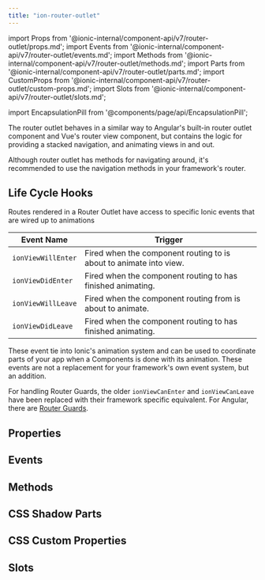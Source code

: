 ```yaml
---
title: "ion-router-outlet"
---
```


import Props from '@ionic-internal/component-api/v7/router-outlet/props.md';
import Events from '@ionic-internal/component-api/v7/router-outlet/events.md';
import Methods from '@ionic-internal/component-api/v7/router-outlet/methods.md';
import Parts from '@ionic-internal/component-api/v7/router-outlet/parts.md';
import CustomProps from '@ionic-internal/component-api/v7/router-outlet/custom-props.md';
import Slots from '@ionic-internal/component-api/v7/router-outlet/slots.md';



import EncapsulationPill from '@components/page/api/EncapsulationPill';

<EncapsulationPill type="shadow" />


The router outlet behaves in a similar way to Angular's built-in router outlet component and Vue's router view component, but contains the logic for providing a stacked navigation, and animating views in and out.

Although router outlet has methods for navigating around, it's recommended to use the navigation methods in your framework's router.

## Life Cycle Hooks

Routes rendered in a Router Outlet have access to specific Ionic events that are wired up to animations


| Event Name         | Trigger                                                            |
| ------------------ | ------------------------------------------------------------------ |
| `ionViewWillEnter` | Fired when the component routing to is about to animate into view. |
| `ionViewDidEnter`  | Fired when the component routing to has finished animating.        |
| `ionViewWillLeave` | Fired when the component routing from is about to animate.         |
| `ionViewDidLeave`  | Fired when the component routing to has finished animating.        |


These event tie into Ionic's animation system and can be used to coordinate parts of your app when a Components is done with its animation. These events are not a replacement for your framework's own event system, but an addition.

For handling Router Guards, the older `ionViewCanEnter` and `ionViewCanLeave` have been replaced with their framework specific equivalent. For Angular, there are [Router Guards](https://angular.io/guide/router#milestone-5-route-guards).




## Properties
<Props />

## Events
<Events />

## Methods
<Methods />

## CSS Shadow Parts
<Parts />

## CSS Custom Properties
<CustomProps />

## Slots
<Slots />